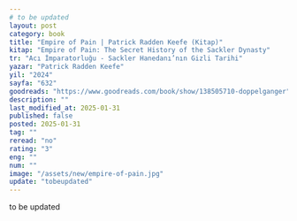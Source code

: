 ```yaml
---
# to be updated
layout: post
category: book
title: "Empire of Pain | Patrick Radden Keefe (Kitap)"
kitap: "Empire of Pain: The Secret History of the Sackler Dynasty"
tr: "Acı İmparatorluğu - Sackler Hanedanı’nın Gizli Tarihi"
yazar: "Patrick Radden Keefe"
yil: "2024"
sayfa: "632"
goodreads: "https://www.goodreads.com/book/show/138505710-doppelganger"
description: ""
last_modified_at: 2025-01-31
published: false
posted: 2025-01-31
tag: ""
reread: "no"
rating: "3"
eng: ""
num: ""
image: "/assets/new/empire-of-pain.jpg"
update: "tobeupdated"
---
```


to be updated
